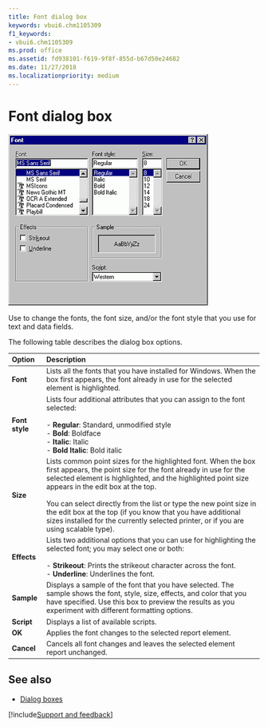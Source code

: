 ```yaml
---
title: Font dialog box
keywords: vbui6.chm1105309
f1_keywords:
- vbui6.chm1105309
ms.prod: office
ms.assetid: fd938101-f619-9f8f-855d-b67d50e24682
ms.date: 11/27/2018
ms.localizationpriority: medium
---
```



# Font dialog box

![Font](../../../images/avhdg003_ZA01201567.gif)

Use to change the fonts, the font size, and/or the font style that you use for text and data fields.

The following table describes the dialog box options.

|Option|Description|
|:-----|:----------|
|**Font**|Lists all the fonts that you have installed for Windows. When the box first appears, the font already in use for the selected element is highlighted.|
|**Font style**|Lists four additional attributes that you can assign to the font selected:<br/><br/>- **Regular**: Standard, unmodified style<br/>- **Bold**: Boldface<br/>- **Italic**: Italic<br/>- **Bold Italic**: Bold italic|   
|**Size**|Lists common point sizes for the highlighted font. When the box first appears, the point size for the font already in use for the selected element is highlighted, and the highlighted point size appears in the edit box at the top.<br/><br/>You can select directly from the list or type the new point size in the edit box at the top (if you know that you have additional sizes installed for the currently selected printer, or if you are using scalable type).|
|**Effects**|Lists two additional options that you can use for highlighting the selected font; you may select one or both:<br/><br/>- **Strikeout**: Prints the strikeout character across the font.<br/>- **Underline**: Underlines the font. |
|**Sample**|Displays a sample of the font that you have selected. The sample shows the font, style, size, effects, and color that you have specified. Use this box to preview the results as you experiment with different formatting options.|
|**Script**|Displays a list of available scripts.|
|**OK**|Applies the font changes to the selected report element.|
|**Cancel**|Cancels all font changes and leaves the selected element report unchanged.|


## See also

- [Dialog boxes](../dialog-boxes.md)

[!include[Support and feedback](~/includes/feedback-boilerplate.md)]